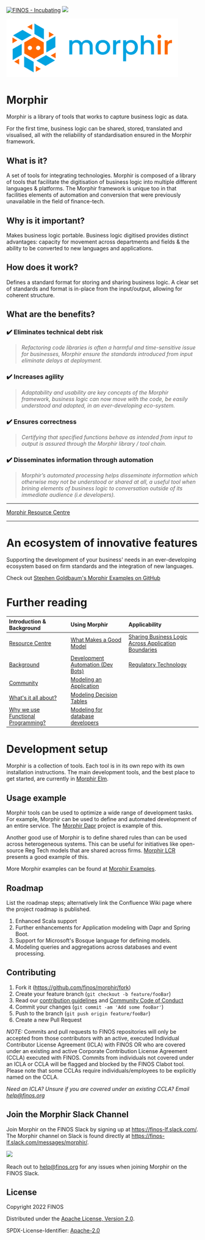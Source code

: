 [![FINOS - Incubating](https://cdn.jsdelivr.net/gh/finos/contrib-toolbox@master/images/badge-incubating.svg)](https://finosfoundation.atlassian.net/wiki/display/FINOS/Incubating)
[<img src="https://img.shields.io/badge/slack-@finos/morphir-green.svg?logo=slack">](https://finos-lf.slack.com/messages/morphir/)

<img src="https://github.com/finos/branding/blob/master/project-logos/active-project-logos/Morphir%20Logo/Horizontal/2020_Morphir_Logo_Horizontal.png?raw=true" width="450">

# Morphir

Morphir is a library of tools that works to capture business logic as data.

For the first time, business logic can be shared, stored, translated and visualised, all with the reliability of standardisation ensured in the Morphir framework.

## What is it?

A set of tools for integrating technologies. Morphir is composed of a library of tools that facilitate the digitisation of business logic into multiple different languages & platforms. The Morphir framework is unique too in that facilities elements of automation and conversion that were previously unavailable in the field of finance-tech.

## Why is it important?

Makes business logic portable. Business logic digitised provides distinct advantages: capacity for movement across departments and fields & the ability to be converted to new languages and applications.

## How does it work?

Defines a standard format for storing and sharing business logic. A clear set of standards and format is in-place from the input/output, allowing for coherent structure.

## What are the benefits?

### ✔️ Eliminates technical debt risk

> _Refactoring code libraries is often a harmful and time-sensitive issue for businesses, Morphir ensure the standards introduced from input eliminate delays at deployment._

### ✔️ Increases agility

> _Adaptability and usability are key concepts of the Morphir framework, business logic can now move with the code, be easily understood and adopted, in an ever-developing eco-system._

### ✔️ Ensures correctness

> _Certifying that specified functions behave as intended from input to output is assured through the Morphir library / tool chain._

### ✔️ Disseminates information through automation

> _Morphir’s automated processing helps disseminate information which otherwise may not be understood or shared at all, a useful tool when brining elements of business logic to conversation outside of its immediate audience (i.e developers)._

---

[Morphir Resource Centre](https://resources.finos.org/morphir/)

---

# An ecosystem of innovative features

Supporting the development of your business' needs in an ever-developing ecosystem based on firm standards and the integration of new languages.

Check out [Stephen Goldbaum's Morphir Examples on GitHub](https://github.com/stephengoldbaum/morphir-examples/tree/master/tutorial)

# Further reading

| Introduction & Background                                                  | Using Morphir                                                                                              | Applicability                                                                           |
| :------------------------------------------------------------------------- | :--------------------------------------------------------------------------------------------------------- | :-------------------------------------------------------------------------------------- |
| [Resource Centre](https://resources.finos.org/morphir/)                    | [What Makes a Good Model](./docs/what-makes-a-good-domain-model.md)                                        | [Sharing Business Logic Across Application Boundaries](./docs/shared_logic_modeling.md) |
| [Background](./docs/background.md)                                         | [Development Automation (Dev Bots)](./docs/dev_bots.md)                                                    | [Regulatory Technology](./docs/regtech_modeling.md)                                     |
| [Community](./docs/morphir_community.md)                                   | [Modeling an Application](./docs/application_modeling.md)                                                  |                                                                                         |
| [What's it all about?](./docs/whats_it_about.md)                           | [Modeling Decision Tables](https://github.com/finos/morphir-examples/tree/master/src/Morphir/Sample/Rules) |                                                                                         |
| [Why we use Functional Programming?](./docs/why_functional_programming.md) | [Modeling for database developers](./docs/modeling/modeling-for-database-developers.md)                    |

# Development setup

Morphir is a collection of tools. Each tool is in its own repo with its own installation instructions. The main development tools, and the best place to get started, are currently in [Morphir Elm](https://github.com/finos/morphir-elm).

## Usage example

Morphir tools can be used to optimize a wide range of development tasks. For example, Morphir can be used to define and automated development of an entire service. The [Morphir Dapr](https://github.com/finos/morphir-dapr) project is example of this.

Another good use of Morphir is to define shared rules than can be used across heterogeneous systems. This can be useful for initiatives like open-source Reg Tech models that are shared across firms. [Morphir LCR](https://github.com/finos/morphir-examples/tree/main/tests/Morphir/Sample/Reg/LCR) presents a good example of this.

More Morphir examples can be found at [Morphir Examples](https://github.com/finos/morphir-examples/).

## Roadmap

List the roadmap steps; alternatively link the Confluence Wiki page where the project roadmap is published.

1. Enhanced Scala support
2. Further enhancements for Application modeling with Dapr and Spring Boot.
3. Support for Microsoft's Bosque language for defining models.
4. Modeling queries and aggregations across databases and event processing.

## Contributing

1. Fork it (<https://github.com/finos/morphir/fork>)
2. Create your feature branch (`git checkout -b feature/fooBar`)
3. Read our [contribution guidelines](.github/CONTRIBUTING.md) and [Community Code of Conduct](https://www.finos.org/code-of-conduct)
4. Commit your changes (`git commit -am 'Add some fooBar'`)
5. Push to the branch (`git push origin feature/fooBar`)
6. Create a new Pull Request

_NOTE:_ Commits and pull requests to FINOS repositories will only be accepted from those contributors with an active, executed Individual Contributor License Agreement (ICLA) with FINOS OR who are covered under an existing and active Corporate Contribution License Agreement (CCLA) executed with FINOS. Commits from individuals not covered under an ICLA or CCLA will be flagged and blocked by the FINOS Clabot tool. Please note that some CCLAs require individuals/employees to be explicitly named on the CCLA.

_Need an ICLA? Unsure if you are covered under an existing CCLA? Email [help@finos.org](mailto:help@finos.org)_

## Join the Morphir Slack Channel

Join Morphir on the FINOS Slack by signing up at https://finos-lf.slack.com/. The Morphir channel on Slack is found directly at https://finos-lf.slack.com/messages/morphir/.

[<img src="https://img.shields.io/badge/slack-@finos/morphir-green.svg?logo=slack">](https://finos-lf.slack.com/messages/morphir/)

Reach out to help@finos.org for any issues when joining Morphir on the FINOS Slack.

## License

Copyright 2022 FINOS

Distributed under the [Apache License, Version 2.0](http://www.apache.org/licenses/LICENSE-2.0).

SPDX-License-Identifier: [Apache-2.0](https://spdx.org/licenses/Apache-2.0)
